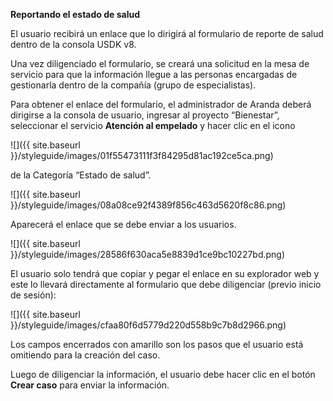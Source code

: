 **Reportando el estado de salud**

El usuario recibirá un enlace que lo dirigirá al formulario de reporte de salud
dentro de la consola USDK v8.

Una vez diligenciado el formulario, se creará una solicitud en la mesa de
servicio para que la información llegue a las personas encargadas de gestionarla
dentro de la compañía (grupo de especialistas).

Para obtener el enlace del formulario, el administrador de Aranda deberá
dirigirse a la consola de usuario, ingresar al proyecto “Bienestar”, seleccionar
el servicio **Atención al empelado** y hacer clic en el icono

![]({{ site.baseurl }}/styleguide/images/01f55473111f3f84295d81ac192ce5ca.png)

de la Categoría “Estado de salud”.

![]({{ site.baseurl }}/styleguide/images/08a08ce92f4389f856c463d5620f8c86.png)

Aparecerá el enlace que se debe enviar a los usuarios.

![]({{ site.baseurl }}/styleguide/images/28586f630aca5e8839d1ce9bc10227bd.png)

El usuario solo tendrá que copiar y pegar el enlace en su explorador web y este
lo llevará directamente al formulario que debe diligenciar (previo inicio de
sesión):

![]({{ site.baseurl }}/styleguide/images/cfaa80f6d5779d220d558b9c7b8d2966.png)

Los campos encerrados con amarillo son los pasos que el usuario está omitiendo
para la creación del caso.

Luego de diligenciar la información, el usuario debe hacer clic en el botón
**Crear caso** para enviar la información.
